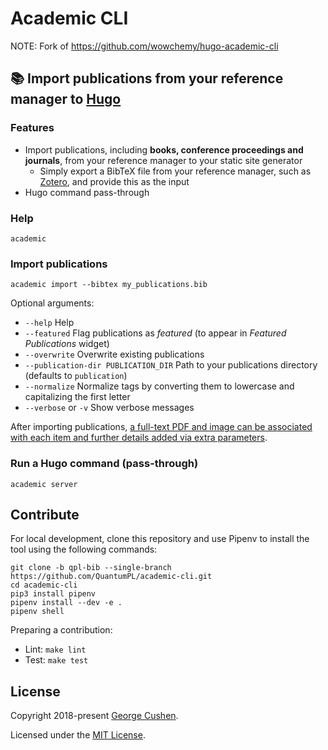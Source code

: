 # Academic CLI

NOTE: Fork of <https://github.com/wowchemy/hugo-academic-cli>

## 📚 Import publications from your reference manager to [Hugo](https://gohugo.io/)

### Features

* Import publications, including **books, conference proceedings and journals**, from your reference manager to your static site generator
  * Simply export a BibTeX file from your reference manager, such as [Zotero](https://www.zotero.org), and provide this as the input
* Hugo command pass-through

### Help

    academic

### Import publications

    academic import --bibtex my_publications.bib

Optional arguments:

* `--help` Help
* `--featured` Flag publications as *featured* (to appear in *Featured Publications* widget)
* `--overwrite` Overwrite existing publications
* `--publication-dir PUBLICATION_DIR` Path to your publications directory (defaults to `publication`)
* `--normalize` Normalize tags by converting them to lowercase and capitalizing the first letter
* `--verbose` or `-v` Show verbose messages

After importing publications, [a full-text PDF and image can be associated with each item and further details added via extra parameters](https://wowchemy.com/docs/content/publications/#command-line).

### Run a Hugo command (pass-through)

    academic server

## Contribute

For local development, clone this repository and use Pipenv to install the tool using the following commands:

    git clone -b qpl-bib --single-branch https://github.com/QuantumPL/academic-cli.git
    cd academic-cli
    pip3 install pipenv
    pipenv install --dev -e .
    pipenv shell

Preparing a contribution:

* Lint: `make lint`
* Test: `make test`

## License

Copyright 2018-present [George Cushen](https://georgecushen.com).

Licensed under the [MIT License](https://github.com/wowchemy/hugo-academic-cli/blob/master/LICENSE.md).
